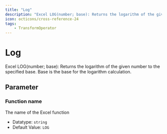 ```yaml
---
title: "Log"
description: "Excel LOG(number; base): Returns the logarithm of the given number to the specified base. Base is the base for the logarithm calculation."
icon: octicons/cross-reference-24
tags: 
    - TransformOperator
---
```

# Log
<!-- This file was generated - DO NOT CHANGE IT MANUALLY -->



Excel LOG(number; base): Returns the logarithm of the given number to the specified base. Base is the base for the logarithm calculation.

## Parameter

### Function name

The name of the Excel function

- Datatype: `string`
- Default Value: `LOG`



